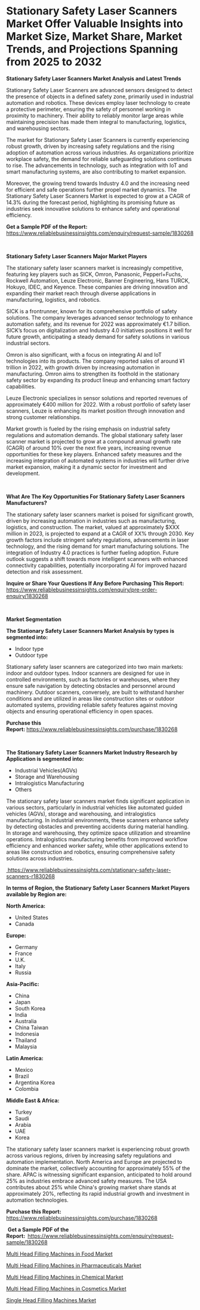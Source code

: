 <p><h1>Stationary Safety Laser Scanners Market Offer Valuable Insights into Market Size, Market Share, Market Trends, and Projections Spanning from 2025 to 2032</h1></p><p><strong>Stationary Safety Laser Scanners Market Analysis and Latest Trends</strong></p>
<p><p>Stationary Safety Laser Scanners are advanced sensors designed to detect the presence of objects in a defined safety zone, primarily used in industrial automation and robotics. These devices employ laser technology to create a protective perimeter, ensuring the safety of personnel working in proximity to machinery. Their ability to reliably monitor large areas while maintaining precision has made them integral to manufacturing, logistics, and warehousing sectors.</p><p>The market for Stationary Safety Laser Scanners is currently experiencing robust growth, driven by increasing safety regulations and the rising adoption of automation across various industries. As organizations prioritize workplace safety, the demand for reliable safeguarding solutions continues to rise. The advancements in technology, such as integration with IoT and smart manufacturing systems, are also contributing to market expansion.</p><p>Moreover, the growing trend towards Industry 4.0 and the increasing need for efficient and safe operations further propel market dynamics. The Stationary Safety Laser Scanners Market is expected to grow at a CAGR of 14.3% during the forecast period, highlighting its promising future as industries seek innovative solutions to enhance safety and operational efficiency.</p></p>
<p><strong>Get a Sample PDF of the Report:&nbsp;</strong> <a href="https://www.reliablebusinessinsights.com/enquiry/request-sample/1830268?utm_campaign=97&utm_medium=2&utm_source=Github&utm_content=ia&utm_term=12042025&utm_id=stationary-safety-laser-scanners">https://www.reliablebusinessinsights.com/enquiry/request-sample/1830268</a></p>
<p>&nbsp;</p>
<p><strong>Stationary Safety Laser Scanners Major Market Players</strong></p>
<p><p>The stationary safety laser scanners market is increasingly competitive, featuring key players such as SICK, Omron, Panasonic, Pepperl+Fuchs, Rockwell Automation, Leuze Electronic, Banner Engineering, Hans TURCK, Hokuyo, IDEC, and Keyence. These companies are driving innovation and expanding their market reach through diverse applications in manufacturing, logistics, and robotics.</p><p>SICK is a frontrunner, known for its comprehensive portfolio of safety solutions. The company leverages advanced sensor technology to enhance automation safety, and its revenue for 2022 was approximately €1.7 billion. SICK’s focus on digitalization and Industry 4.0 initiatives positions it well for future growth, anticipating a steady demand for safety solutions in various industrial sectors.</p><p>Omron is also significant, with a focus on integrating AI and IoT technologies into its products. The company reported sales of around ¥1 trillion in 2022, with growth driven by increasing automation in manufacturing. Omron aims to strengthen its foothold in the stationary safety sector by expanding its product lineup and enhancing smart factory capabilities.</p><p>Leuze Electronic specializes in sensor solutions and reported revenues of approximately €400 million for 2022. With a robust portfolio of safety laser scanners, Leuze is enhancing its market position through innovation and strong customer relationships.</p><p>Market growth is fueled by the rising emphasis on industrial safety regulations and automation demands. The global stationary safety laser scanner market is projected to grow at a compound annual growth rate (CAGR) of around 10% over the next five years, increasing revenue opportunities for these key players. Enhanced safety measures and the increasing integration of automated systems in industries will further drive market expansion, making it a dynamic sector for investment and development.</p></p>
<p>&nbsp;</p>
<p><strong>What Are The Key Opportunities For Stationary Safety Laser Scanners Manufacturers?</strong></p>
<p><p>The stationary safety laser scanners market is poised for significant growth, driven by increasing automation in industries such as manufacturing, logistics, and construction. The market, valued at approximately $XXX million in 2023, is projected to expand at a CAGR of XX% through 2030. Key growth factors include stringent safety regulations, advancements in laser technology, and the rising demand for smart manufacturing solutions. The integration of Industry 4.0 practices is further fueling adoption. Future outlook suggests a shift towards more intelligent scanners with enhanced connectivity capabilities, potentially incorporating AI for improved hazard detection and risk assessment.</p></p>
<p><strong>Inquire or Share Your Questions If Any Before Purchasing This Report:</strong> <a href="https://www.reliablebusinessinsights.com/enquiry/pre-order-enquiry/1830268?utm_campaign=97&utm_medium=2&utm_source=Github&utm_content=ia&utm_term=12042025&utm_id=stationary-safety-laser-scanners">https://www.reliablebusinessinsights.com/enquiry/pre-order-enquiry/1830268</a></p>
<p>&nbsp;</p>
<p><strong>Market Segmentation</strong></p>
<p><strong>The Stationary Safety Laser Scanners Market Analysis by types is segmented into:</strong></p>
<p><ul><li>Indoor type</li><li>Outdoor type</li></ul></p>
<p><p>Stationary safety laser scanners are categorized into two main markets: indoor and outdoor types. Indoor scanners are designed for use in controlled environments, such as factories or warehouses, where they ensure safe navigation by detecting obstacles and personnel around machinery. Outdoor scanners, conversely, are built to withstand harsher conditions and are utilized in areas like construction sites or outdoor automated systems, providing reliable safety features against moving objects and ensuring operational efficiency in open spaces.</p></p>
<p><strong>Purchase this Report:&nbsp;</strong><a href="https://www.reliablebusinessinsights.com/purchase/1830268?utm_campaign=97&utm_medium=2&utm_source=Github&utm_content=ia&utm_term=12042025&utm_id=stationary-safety-laser-scanners">https://www.reliablebusinessinsights.com/purchase/1830268</a></p>
<p>&nbsp;</p>
<p><strong>The Stationary Safety Laser Scanners Market Industry Research by Application is segmented into:</strong></p>
<p><ul><li>Industrial Vehicles(AGVs)</li><li>Storage and Warehousing</li><li>Intralogistics Manufacturing</li><li>Others</li></ul></p>
<p><p>The stationary safety laser scanners market finds significant application in various sectors, particularly in industrial vehicles like automated guided vehicles (AGVs), storage and warehousing, and intralogistics manufacturing. In industrial environments, these scanners enhance safety by detecting obstacles and preventing accidents during material handling. In storage and warehousing, they optimize space utilization and streamline operations. Intralogistics manufacturing benefits from improved workflow efficiency and enhanced worker safety, while other applications extend to areas like construction and robotics, ensuring comprehensive safety solutions across industries.</p></p>
<p><a href="https://www.reliablebusinessinsights.com/stationary-safety-laser-scanners-r1830268?utm_campaign=97&utm_medium=2&utm_source=Github&utm_content=ia&utm_term=12042025&utm_id=stationary-safety-laser-scanners">&nbsp;https://www.reliablebusinessinsights.com/stationary-safety-laser-scanners-r1830268</a></p>
<p><strong>In terms of Region, the Stationary Safety Laser Scanners Market Players available by Region are:</strong></p>
<p>
    <p> <strong> North America: </strong>
        <ul>
            <li>United States</li>
            <li>Canada</li>
        </ul>
        </p> 
    <p> <strong> Europe: </strong>
        <ul>
            <li>Germany</li>
            <li>France</li>
            <li>U.K.</li>
            <li>Italy</li>
            <li>Russia</li>
        </ul>
        </p> 
    <p> <strong> Asia-Pacific: </strong>
        <ul>
            <li>China</li>
            <li>Japan</li>
            <li>South Korea</li>
            <li>India</li>
            <li>Australia</li>
            <li>China Taiwan</li>
            <li>Indonesia</li>
            <li>Thailand</li>
            <li>Malaysia</li>
        </ul>
        </p> 
    <p> <strong> Latin America: </strong>
        <ul>
            <li>Mexico</li>
            <li>Brazil</li>
            <li>Argentina Korea</li>
            <li>Colombia</li>
        </ul>
        </p> 
    <p> <strong> Middle East & Africa: </strong>
        <ul>
            <li>Turkey</li>
            <li>Saudi</li>
            <li>Arabia</li>
            <li>UAE</li>
            <li>Korea</li>
        </ul>
    </p>
    </p>
<p><p>The stationary safety laser scanners market is experiencing robust growth across various regions, driven by increasing safety regulations and automation implementation. North America and Europe are projected to dominate the market, collectively accounting for approximately 55% of the share. APAC is witnessing significant expansion, anticipated to hold around 25% as industries embrace advanced safety measures. The USA contributes about 25% while China's growing market share stands at approximately 20%, reflecting its rapid industrial growth and investment in automation technologies.</p></p>
<p><strong>Purchase this Report: </strong><a href="https://www.reliablebusinessinsights.com/purchase/1830268?utm_campaign=97&utm_medium=2&utm_source=Github&utm_content=ia&utm_term=12042025&utm_id=stationary-safety-laser-scanners">https://www.reliablebusinessinsights.com/purchase/1830268</a></p>
<p>&nbsp;<strong>Get a Sample PDF of the Report:&nbsp;&nbsp;</strong><a href="https://www.reliablebusinessinsights.com/enquiry/request-sample/1830268?utm_campaign=97&utm_medium=2&utm_source=Github&utm_content=ia&utm_term=12042025&utm_id=stationary-safety-laser-scanners">https://www.reliablebusinessinsights.com/enquiry/request-sample/1830268</a></p>
<p><strong></strong></p>
<p><p><a href="https://github.com/dmitriyvo6rog/Market-Research-Report-List-1/blob/main/multi-head-filling-machines-in-food-market.md?utm_campaign=97&utm_medium=2&utm_source=Github&utm_content=ia&utm_term=12042025&utm_id=stationary-safety-laser-scanners">Multi Head Filling Machines in Food Market</a></p><p><a href="https://github.com/akaalahk/Market-Research-Report-List-1/blob/main/multi-head-filling-machines-in-pharmaceuticals-market.md?utm_campaign=97&utm_medium=2&utm_source=Github&utm_content=ia&utm_term=12042025&utm_id=stationary-safety-laser-scanners">Multi Head Filling Machines in Pharmaceuticals Market</a></p><p><a href="https://github.com/penglatilles/Market-Research-Report-List-1/blob/main/multi-head-filling-machines-in-chemical-market.md?utm_campaign=97&utm_medium=2&utm_source=Github&utm_content=ia&utm_term=12042025&utm_id=stationary-safety-laser-scanners">Multi Head Filling Machines in Chemical Market</a></p><p><a href="https://github.com/hartsockdonnette82/Market-Research-Report-List-1/blob/main/multi-head-filling-machines-in-cosmetics-market.md?utm_campaign=97&utm_medium=2&utm_source=Github&utm_content=ia&utm_term=12042025&utm_id=stationary-safety-laser-scanners">Multi Head Filling Machines in Cosmetics Market</a></p><p><a href="https://github.com/saaindosya/Market-Research-Report-List-1/blob/main/single-head-filling-machines-market.md?utm_campaign=97&utm_medium=2&utm_source=Github&utm_content=ia&utm_term=12042025&utm_id=stationary-safety-laser-scanners">Single Head Filling Machines Market</a></p></p>